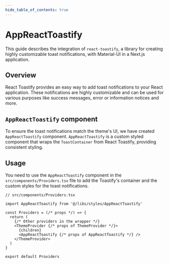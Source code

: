 ```yaml
---
hide_table_of_contents: true
---
```


# AppReactToastify

This guide describes the integration of `react-toastify`, a library for creating highly customizable toast notifications, with Material-UI in a Next.js application.

## Overview

React Toastify provides an easy way to add toast notifications to your React application. These notifications are highly customizable and can be used for various purposes like success messages, error or information notices and more.

## `AppReactToastify` component

To ensure the toast notifications match the theme's UI, we have created `AppReactToastify` component. `AppReactToastify` is a custom styled component that wraps the `ToastContainer` from React Toastify, providing consistent styling.

## Usage

You need to use the `AppReactToastify` component in the `src/components/Providers.tsx` file to add the Toastify's container and the custom styles for the toast notifications.

```tsx
// src/components/Providers.tsx

import AppReactToastify from '@/libs/styles/AppReactToastify'

const Providers = (/* props */) => {
  return (
    {/* Other providers in the wrapper */}
    <ThemeProvider {/* props of ThemeProvider */}>
      {children}
      <AppReactToastify {/* props of AppReactToastify */} />
    </ThemeProvider>
  )
}

export default Providers
```
